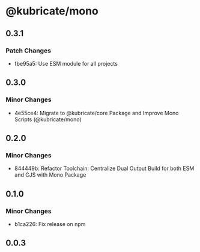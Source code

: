 # @kubricate/mono

## 0.3.1

### Patch Changes

- fbe95a5: Use ESM module for all projects

## 0.3.0

### Minor Changes

- 4e55ce4: Migrate to @kubricate/core Package and Improve Mono Scripts (@kubricate/mono)

## 0.2.0

### Minor Changes

- 844449b: Refactor Toolchain: Centralize Dual Output Build for both ESM and CJS with Mono Package

## 0.1.0

### Minor Changes

- b1ca226: Fix release on npm

## 0.0.3

